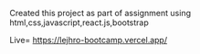 Created this project as part of assignment using html,css,javascript,react.js,bootstrap

Live= https://lejhro-bootcamp.vercel.app/
